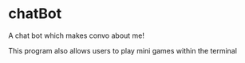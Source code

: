 # chatBot
A chat bot which makes convo about me!

This program also allows users to play mini games within the terminal
